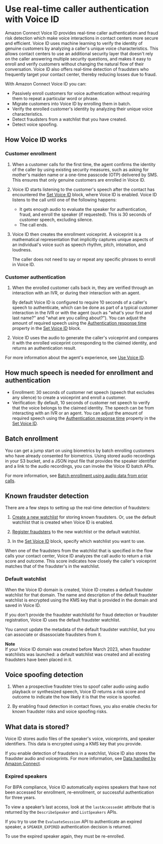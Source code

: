 # Use real\-time caller authentication with Voice ID<a name="voice-id"></a>

Amazon Connect Voice ID provides real\-time caller authentication and fraud risk detection which make voice interactions in contact centers more secure and efficient\. Voice ID uses machine learning to verify the identity of genuine customers by analyzing a caller's unique voice characteristics\. This allows contact centers to use an additional security layer that doesn't rely on the caller answering multiple security questions, and makes it easy to enroll and verify customers without changing the natural flow of their conversation\. Voice ID also offers real\-time detection of fraudsters who frequently target your contact center, thereby reducing losses due to fraud\.

With Amazon Connect Voice ID you can:
+ Passively enroll customers for voice authentication without requiring them to repeat a particular word or phrase\.
+ Migrate customers into Voice ID by enrolling them in batch\.
+ Verify the enrolled customer's identity by analyzing their unique voice characteristics\.
+ Detect fraudsters from a watchlist that you have created\.
+ Detect voice spoofing\.

## How Voice ID works<a name="how-voice-id-works"></a>

### Customer enrollment<a name="customer-enrollment"></a>

1. When a customer calls for the first time, the agent confirms the identity of the caller by using existing security measures, such as asking for mother's maiden name or a one\-time passcode \(OTP\) delivered by SMS\. This ensures that only genuine customers are enrolled in Voice ID\. 

1. Voice ID starts listening to the customer's speech after the contact has encountered the [Set Voice ID](set-voice-id.md) block, where Voice ID is enabled\. Voice ID listens to the call until one of the following happens: 
   + It gets enough audio to evaluate the speaker for authentication, fraud, and enroll the speaker \(if requested\)\. This is 30 seconds of customer speech, excluding silence\.
   + The call ends\.

1. Voice ID then creates the enrollment voiceprint\. A voiceprint is a mathematical representation that implicitly captures unique aspects of an individual's voice such as speech rhythm, pitch, intonation, and loudness\. 

   The caller does not need to say or repeat any specific phrases to enroll in Voice ID\.

### Customer authentication<a name="customer-verification"></a>

1. When the enrolled customer calls back in, they are verified through an interaction with an IVR, or during their interaction with an agent\. 

   By default Voice ID is configured to require 10 seconds of a caller's speech to authenticate, which can be done as part of a typical customer interaction in the IVR or with the agent \(such as "what's your first and last name?" and "what are you calling about?"\)\. You can adjust the amount of required speech using the [Authentication response time](set-voice-id.md#set-voice-id-properties-authentication-response-time) property in the [Set Voice ID](set-voice-id.md) block\.

1. Voice ID uses the audio to generate the caller's voiceprint and compares it with the enrolled voiceprint corresponding to the claimed identity, and returns an authentication result\. 

For more information about the agent's experience, see [Use Voice ID](use-voiceid.md)\.

## How much speech is needed for enrollment and authentication<a name="how-long-for-enrollment"></a>
+ Enrollment: 30 seconds of customer net speech \(speech that excludes any silence\) to create a voiceprint and enroll a customer\.
+ Verification: By default, 10 seconds of customer net speech to verify that the voice belongs to the claimed identity\. The speech can be from interacting with an IVR or an agent\. You can adjust the amount of required speech using the [Authentication response time](set-voice-id.md#set-voice-id-properties-authentication-response-time) property in the [Set Voice ID](set-voice-id.md)\.

## Batch enrollment<a name="batch-enrollment"></a>

You can get a jump start on using biometrics by batch enrolling customers who have already consented for biometrics\. Using stored audio recordings in your S3 bucket, and a JSON input file that provides the speaker identifier and a link to the audio recordings, you can invoke the Voice ID batch APIs\. 

For more information, see [Batch enrollment using audio data from prior calls](voiceid-batch-enrollment.md)\.

## Known fraudster detection<a name="fraud-detection"></a>

There are a few steps to setting up the real\-time detection of fraudsters:

1. [Create a new watchlist](https://docs.aws.amazon.com/voiceid/latest/APIReference/API_CreateWatchlist.html) for storing known fraudsters\. Or, use the default watchlist that is created when Voice ID is enabled\. 

1.  [Register fraudsters](voiceid-fraudster-watchlist.md) to the new watchlist or the default watchlist\.

1. In the [Set Voice ID](set-voice-id.md) block, specify which watchlist you want to use\. 

When one of the fraudsters from the watchlist that is specified in the flow calls your contact center, Voice ID analyzes the call audio to return a risk score and outcome\. This score indicates how closely the caller's voiceprint matches that of the fraudster's in the watchlist\. 

### Default watchlist<a name="default-watchlist"></a>

When the Voice ID domain is created, Voice ID creates a default fraudster watchlist for that domain\. The name and description of the default fraudster watchlist is encrypted using the KMS key that is provided in the domain and saved in Voice ID\.

 If you don't provide the fraudster watchlistId for fraud detection or fraudster registration, Voice ID uses the default fraudster watchlist\. 

You cannot update the metadata of the default fraudster watchlist, but you can associate or disassociate fraudsters from it\.

**Note**  
If your Voice ID domain was created before March 2023, when fraudster watchlists was launched: a default watchlist was created and all existing fraudsters have been placed in it\. 

## Voice spoofing detection<a name="voice-spoofing-detection"></a>

1. When a prospective fraudster tries to spoof caller audio using audio playback or synthesized speech, Voice ID returns a risk score and outcome to indicate the how likely it is that the voice is spoofed\.

1. By enabling fraud detection in contact flows, you also enable checks for known fraudster risks and voice spoofing risks\. 

## What data is stored?<a name="voice-id-data-storage"></a>

Voice ID stores audio files of the speaker's voice, voiceprints, and speaker identifiers\. This data is encrypted using a KMS key that you provide\.

If you enable detection of fraudsters in a watchlist, Voice ID also stores the fraudster audio and voiceprints\. For more information, see [Data handled by Amazon Connect](data-handled-by-connect.md)\.

### Expired speakers<a name="voice-id-expired-speakers"></a>

For BIPA compliance, Voice ID automatically expires speakers that have not been accessed for enrollment, re\-enrollment, or successful authentication for three years\.

To view a speaker’s last access, look at the `lastAccessedAt` attribute that is returned by the `DescribeSpeaker` and `ListSpeakers` APIs\. 

If you try to use the `EvaluateSesssion` API to authenticate an expired speaker, a `SPEAKER_EXPIRED` authentication decision is returned\. 

To use the expired speaker again, they must be re\-enrolled\.